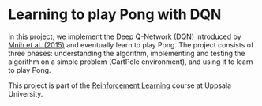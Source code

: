 # Learning to play Pong with DQN

In this project, we implement the Deep Q-Network (DQN) introduced by  [Mnih et al. (2015)](https://web.stanford.edu/class/psych209/Readings/MnihEtAlHassibis15NatureControlDeepRL.pdf) and eventually learn to play Pong. 
The project consists of three phases: understanding the algorithm, implementing and testing the algorithm on a simple problem (CartPole environment), and using it to learn to play Pong. 

This project is part of the [Reinforcement Learning](https://www.uu.se/en/admissions/exchange/courses/list/syllabus/?kpid=41717&lasar=21%2F22&typ=1) course at Uppsala University.
